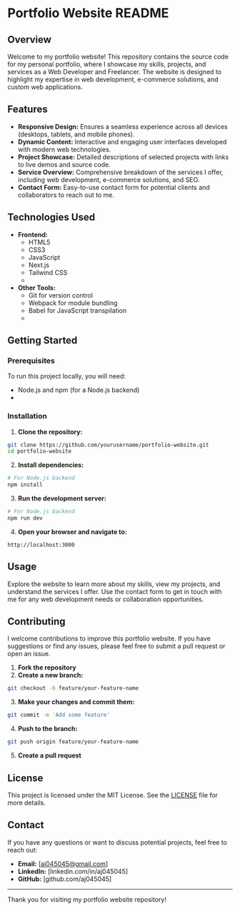 # Portfolio Website README

## Overview

Welcome to my portfolio website! This repository contains the source code for my personal portfolio, where I showcase my skills, projects, and services as a Web Developer and Freelancer. The website is designed to highlight my expertise in web development, e-commerce solutions, and custom web applications.

## Features

- **Responsive Design:** Ensures a seamless experience across all devices (desktops, tablets, and mobile phones).
- **Dynamic Content:** Interactive and engaging user interfaces developed with modern web technologies.
- **Project Showcase:** Detailed descriptions of selected projects with links to live demos and source code.
- **Service Overview:** Comprehensive breakdown of the services I offer, including web development, e-commerce solutions, and SEO.
- **Contact Form:** Easy-to-use contact form for potential clients and collaborators to reach out to me.

## Technologies Used

- **Frontend:**
  - HTML5
  - CSS3
  - JavaScript
  - Next.js
  - Tailwind CSS
  - 
- **Other Tools:**
  - Git for version control
  - Webpack for module bundling
  - Babel for JavaScript transpilation
  - 
## Getting Started

### Prerequisites

To run this project locally, you will need:

- Node.js and npm (for a Node.js backend)
- 
### Installation

1. **Clone the repository:**

```bash
git clone https://github.com/yourusername/portfolio-website.git
cd portfolio-website
```

2. **Install dependencies:**

```bash
# For Node.js backend
npm install
```

3. **Run the development server:**

```bash
# For Node.js backend
npm run dev
```

4. **Open your browser and navigate to:**

```
http://localhost:3000
```

## Usage

Explore the website to learn more about my skills, view my projects, and understand the services I offer. Use the contact form to get in touch with me for any web development needs or collaboration opportunities.

## Contributing

I welcome contributions to improve this portfolio website. If you have suggestions or find any issues, please feel free to submit a pull request or open an issue.

1. **Fork the repository**
2. **Create a new branch:**

```bash
git checkout -b feature/your-feature-name
```

3. **Make your changes and commit them:**

```bash
git commit -m 'Add some feature'
```

4. **Push to the branch:**

```bash
git push origin feature/your-feature-name
```

5. **Create a pull request**

## License

This project is licensed under the MIT License. See the [LICENSE](LICENSE) file for more details.

## Contact

If you have any questions or want to discuss potential projects, feel free to reach out:

- **Email:** [aj045045@gmail.com]
- **LinkedIn:** [linkedin.com/in/aj045045]
- **GitHub:** [github.com/aj045045]

---

Thank you for visiting my portfolio website repository!
